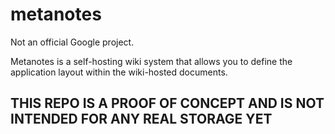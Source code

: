 # metanotes

Not an official Google project.

Metanotes is a self-hosting wiki system that allows you to define the
application layout within the wiki-hosted documents.

## THIS REPO IS A PROOF OF CONCEPT AND IS NOT INTENDED FOR ANY REAL STORAGE YET
